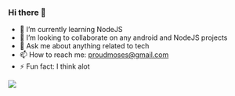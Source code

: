 ### Hi there 👋

- 🌱 I’m currently learning NodeJS
- 👯 I’m looking to collaborate on any android and NodeJS projects
- 💬 Ask me about anything related to tech
- 📫 How to reach me: proudmoses@gmail.com
- ⚡ Fun fact: I think alot

<img src ="https://github-readme-stats.vercel.app/api?username=MosesWangira&&show_icons=true&title_color=ffffff&icon_color=bb2acf&text_color=daf7dc&bg_color=151515"/>
